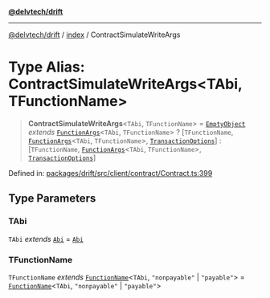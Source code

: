 [**@delvtech/drift**](../../README.md)

***

[@delvtech/drift](../../README.md) / [index](../README.md) / ContractSimulateWriteArgs

# Type Alias: ContractSimulateWriteArgs\<TAbi, TFunctionName\>

> **ContractSimulateWriteArgs**\<`TAbi`, `TFunctionName`\> = [`EmptyObject`](EmptyObject.md) *extends* [`FunctionArgs`](FunctionArgs.md)\<`TAbi`, `TFunctionName`\> ? \[`TFunctionName`, [`FunctionArgs`](FunctionArgs.md)\<`TAbi`, `TFunctionName`\>, [`TransactionOptions`](../interfaces/TransactionOptions.md)\] : \[`TFunctionName`, [`FunctionArgs`](FunctionArgs.md)\<`TAbi`, `TFunctionName`\>, [`TransactionOptions`](../interfaces/TransactionOptions.md)\]

Defined in: [packages/drift/src/client/contract/Contract.ts:399](https://github.com/delvtech/drift/blob/95370f81f9813e8d583ed884b0b07657be0d8f2c/packages/drift/src/client/contract/Contract.ts#L399)

## Type Parameters

### TAbi

`TAbi` *extends* [`Abi`](Abi.md) = [`Abi`](Abi.md)

### TFunctionName

`TFunctionName` *extends* [`FunctionName`](FunctionName.md)\<`TAbi`, `"nonpayable"` \| `"payable"`\> = [`FunctionName`](FunctionName.md)\<`TAbi`, `"nonpayable"` \| `"payable"`\>

